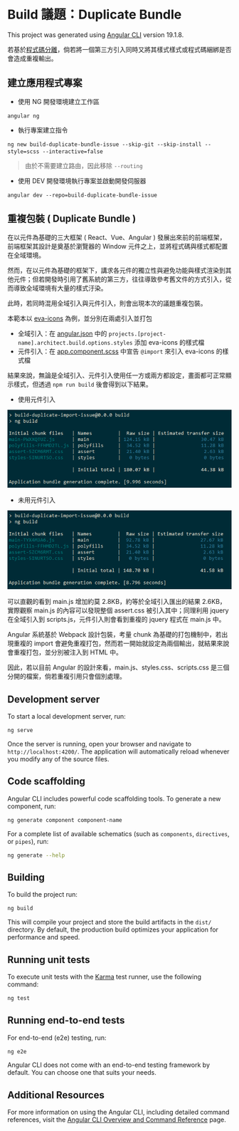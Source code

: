 # Build 議題：Duplicate Bundle

This project was generated using [Angular CLI](https://github.com/angular/angular-cli) version 19.1.8.

若基於[程式碼分離](../build-and-split-code)，倘若將一個第三方引入同時又將其樣式樣式或程式碼綑綁是否會造成重複輸出。

## 建立應用程式專案

+ 使用 NG 開發環境建立工作區
```
angular ng
```

+ 執行專案建立指令
```
ng new build-duplicate-bundle-issue --skip-git --skip-install --style=scss --interactive=false
```
> 由於不需要建立路由，因此移除 ```--routing```

+ 使用 DEV 開發環境執行專案並啟動開發伺服器
```
angular dev --repo=build-duplicate-bundle-issue
```

## 重複包裝 ( Duplicate Bundle )

在以元件為基礎的三大框架 ( React、Vue、Angular ) 發展出來前的前端框架，前端框架其設計是奠基於瀏覽器的 Window 元件之上，並將程式碼與樣式都配置在全域環境。

然而，在以元件為基礎的框架下，講求各元件的獨立性與避免功能與樣式渲染到其他元件；但若開發時引用了舊系統的第三方，往往導致參考舊文件的方式引入，從而導致全域環境有大量的樣式汙染。

此時，若同時混用全域引入與元件引入，則會出現本次的議題重複包裝。

本範本以 [eva-icons](https://github.com/akveo/eva-icons) 為例，並分別在兩處引入並打包

+ 全域引入：在 [angular.json](./angular.json) 中的 ```projects.[project-name].architect.build.options.styles``` 添加 eva-icons 的樣式檔
+ 元件引入：在 [app.component.scss](./src/app/app.component.scss) 中宣告 ```@import``` 來引入 eva-icons 的樣式檔

結果來說，無論是全域引入、元件引入使用任一方或兩方都設定，畫面都可正常顯示樣式，但透過 ```npm run build``` 後會得到以下結果。

+ 使用元件引入

![](./doc/img/component-import-style.png)

+ 未用元件引入

![](./doc/img/component-non-import-style.png)

可以直觀的看到 main.js 增加約莫 2.8KB，約等於全域引入匯出的結果 2.6KB，實際觀察 main.js 的內容可以發現整個 assert.css 被引入其中；同理利用 jquery 在全域引入到 scripts.js，元件引入則會看到重複的 jquery 程式在 main.js 中。

Angular 系統基於 Webpack 設計包裝，考量 chunk 為基礎的打包機制中，若出現重複的 import 會避免重複打包，然而若一開始就設定為兩個輸出，就結果來說會重複打包，並分別被注入到 HTML 中。

因此，若以目前 Angular 的設計來看，main.js、styles.css、scripts.css 是三個分開的檔案，倘若重複引用只會個別處理。

## Development server
To start a local development server, run:

```bash
ng serve
```

Once the server is running, open your browser and navigate to `http://localhost:4200/`. The application will automatically reload whenever you modify any of the source files.

## Code scaffolding

Angular CLI includes powerful code scaffolding tools. To generate a new component, run:

```bash
ng generate component component-name
```

For a complete list of available schematics (such as `components`, `directives`, or `pipes`), run:

```bash
ng generate --help
```

## Building

To build the project run:

```bash
ng build
```

This will compile your project and store the build artifacts in the `dist/` directory. By default, the production build optimizes your application for performance and speed.

## Running unit tests

To execute unit tests with the [Karma](https://karma-runner.github.io) test runner, use the following command:

```bash
ng test
```

## Running end-to-end tests

For end-to-end (e2e) testing, run:

```bash
ng e2e
```

Angular CLI does not come with an end-to-end testing framework by default. You can choose one that suits your needs.

## Additional Resources

For more information on using the Angular CLI, including detailed command references, visit the [Angular CLI Overview and Command Reference](https://angular.dev/tools/cli) page.
